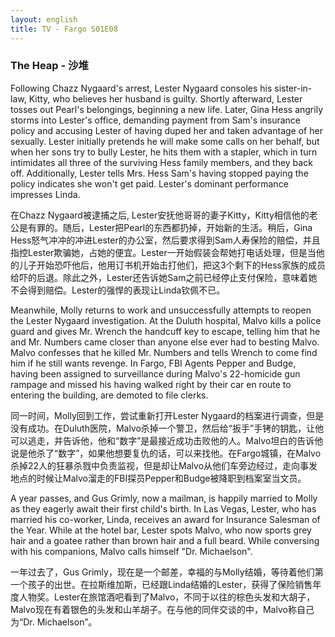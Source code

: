 ```yaml
---
layout: english
title: TV - Fargo S01E08
---
```


<h3>The Heap - 沙堆</h3>
<p>Following Chazz Nygaard's arrest, Lester Nygaard consoles his sister-in-law, Kitty, who believes her husband is guilty. Shortly afterward, Lester tosses out Pearl's belongings, beginning a new life. Later, Gina Hess angrily storms into Lester's office, demanding payment from Sam's insurance policy and accusing Lester of having duped her and taken advantage of her sexually. Lester initially pretends he will make some calls on her behalf, but when her sons try to bully Lester, he hits them with a stapler, which in turn intimidates all three of the surviving Hess family members, and they back off. Additionally, Lester tells Mrs. Hess Sam's having stopped paying the policy indicates she won't get paid. Lester's dominant performance impresses Linda.</p>

<div>在Chazz Nygaard被逮捕之后, Lester安抚他哥哥的妻子Kitty，Kitty相信他的老公是有罪的。随后，Lester把Pearl的东西都扔掉，开始新的生活。稍后，Gina Hess怒气冲冲的冲进Lester的办公室，然后要求得到Sam人寿保险的赔偿，并且指控Lester欺骗她，占她的便宜。Lester一开始假装会帮她打电话处理，但是当他的儿子开始恐吓他后，他用订书机开始击打他们，把这3个剩下的Hess家族的成员给吓的后退。除此之外，Lester还告诉她Sam之前已经停止支付保险，意味着她不会得到赔偿。Lester的强悍的表现让Linda钦佩不已。</div>

<p>Meanwhile, Molly returns to work and unsuccessfully attempts to reopen the Lester Nygaard investigation. At the Duluth hospital, Malvo kills a police guard and gives Mr. Wrench the handcuff key to escape, telling him that he and Mr. Numbers came closer than anyone else ever had to besting Malvo. Malvo confesses that he killed Mr. Numbers and tells Wrench to come find him if he still wants revenge. In Fargo, FBI Agents Pepper and Budge, having been assigned to surveillance during Malvo's 22-homicide gun rampage and missed his having walked right by their car en route to entering the building, are demoted to file clerks.</p>

<div>同一时间，Molly回到工作，尝试重新打开Lester Nygaard的档案进行调查，但是没有成功。在Duluth医院，Malvo杀掉一个警卫，然后给“扳手”手铐的钥匙，让他可以逃走，并告诉他，他和“数字”是最接近成功击败他的人。Malvo坦白的告诉他说是他杀了“数字”，如果他想要复仇的话，可以来找他。在Fargo城镇，在Malvo杀掉22人的狂暴杀戮中负责监视，但是却让Malvo从他们车旁边经过，走向事发地点的时候让Malvo溜走的FBI探员Pepper和Budge被降职到档案室当文员。</div>

<p>A year passes, and Gus Grimly, now a mailman, is happily married to Molly as they eagerly await their first child's birth. In Las Vegas, Lester, who has married his co-worker, Linda, receives an award for Insurance Salesman of the Year. While at the hotel bar, Lester spots Malvo, who now sports grey hair and a goatee rather than brown hair and a full beard. While conversing with his companions, Malvo calls himself "Dr. Michaelson".</p>

<div>一年过去了，Gus Grimly，现在是一个邮差，幸福的与Molly结婚，等待着他们第一个孩子的出世。在拉斯维加斯，已经跟Linda结婚的Lester，获得了保险销售年度人物奖。Lester在旅馆酒吧看到了Malvo，不同于以往的棕色头发和大胡子，Malvo现在有着银色的头发和山羊胡子。在与他的同伴交谈的中，Malvo称自己为“Dr. Michaelson”。</div>

<script>
var note = {};
note["status"] = "{{ page.title }}";
note[1] = {};
note[1]['structure'] = {
	'1-4':'副词短语',
	'6-10':'SVO',
	'11':'同位语',
	'12-13':'形容词从句',
	'14-17':'名词从句',
	'18-19':'副词短语',
	'20-24':'SVO',
	'25-28':'who then begins 的简化形容词从句',
	'29':'副词',
	'30-33':'SV',
	'34-36':'副词短语',
	'37-45':'who then demands and accuse 简化形容词从句',
	'46-55':'副词短语',
	'56-58':'SV',
	'59-66':'名词从句',
	'67':'FANBOYS的B连接句子',
	'68-74':'副词从句',
	'75-80':'SVO',
	'81-92':'形容词从句',
	'93-96':'FANBOYS的A连接句子',
	'98-101':'SV',
	'102-108':'名词从句SV',
	'109-112':'名词从句',
	'113-117':'SVO',
}
note[1]['pos'] = {
	'1':'介词',
	'22':'副词?',
}
note[2] = {};
note[2]['structure'] = {
	'2-9':'FANBOYS的A连接句子',
	'10-15':'O-不定词短语-名词',
	'16-19':'副词短语',
	'20-31':'FANBOYS的A连接句子',
	'32-33':'so that he is able to的简化副词从句',
	'34-35':'who then tells him 简化形容词从句',
	'36-41':'名词从句',
	'42-47':'比较句子',
	'48-50':'副词短语-介词 to 加上名词Besting Malvo',
	'51-52':'SV',
	'53-57':'名词从句',
	'58':'FANBOYS的A连接句子',
	'59-60':'VO',
	'61-64':'O-不定词短语-名词',
	'65-69':'副词从句',
	'72-76':'S',
	'77-79':'who have been assigned 简化形容词从句',
	'80-86':'副词短语',
	'87':'FANBOYS的A连接句子',
	'88-91':'VO',
	'92-101':'副词短语',
	'102-103':'VC',
	'104-106':'副词短语',
}
note[2]['pos'] = {
	
}
note[3] = {};
note[3]['structure'] = {
	'1-3':'SV',
	'5':'FANBOYS的A连接句子',
	'8-10':'简化形容词从句',
	'11-13':'VC',
	'14-15':'副词短语',
	'16-23':'副词从句SVO',
	'24-26':'副词短语',
	'28-33':'形容词从句加上同位语',
	'34-36':'VO',
	'37-42':'副词短语',
	'43-47':'简化副词从句-while he is at the hotel bar',
	'48-50':'SVO',
	'51-66':'形容词从句',
	'67-71':'简化副词从句',
	'72-76':'SVOC',
}
note[3]['pos'] = {
	
}

</script>